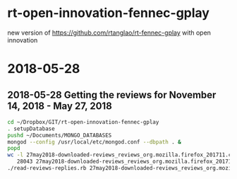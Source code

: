 # rt-open-innovation-fennec-gplay
new version of https://github.com/rtanglao/rt-fennec-gplay with open innovation
# 2018-05-28
## 2018-05-28 Getting the reviews for November 14, 2018 - May 27, 2018
```bash
cd ~/Dropbox/GIT/rt-open-innovation-fennec-gplay
. setupDatabase
pushd ~/Documents/MONGO_DATABASES
mongod --config /usr/local/etc/mongod.conf --dbpath . &
popd
wc -l 27may2018-downloaded-reviews_reviews_org.mozilla.firefox_201711.csv 
   28043 27may2018-downloaded-reviews_reviews_org.mozilla.firefox_201711.csv
./read-reviews-replies.rb 27may2018-downloaded-reviews_reviews_org.mozilla.firefox_201711.csv 2>27may2018-nov2017-stderr.txt
```
